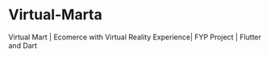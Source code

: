 # Virtual-Marta
Virtual Mart | Ecomerce with Virtual Reality Experience| FYP Project | Flutter and Dart 
